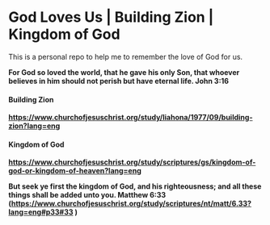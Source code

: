 # God Loves Us | Building Zion | Kingdom of God

This is a personal repo to help me to remember the love of God for us. 

<b>For God so loved the world, that he gave his only Son, that whoever believes in him should not perish but have eternal life.
John 3:16<b>

#### Building Zion
https://www.churchofjesuschrist.org/study/liahona/1977/09/building-zion?lang=eng

#### Kingdom of God
https://www.churchofjesuschrist.org/study/scriptures/gs/kingdom-of-god-or-kingdom-of-heaven?lang=eng

But seek ye first the kingdom of God, and his righteousness; and all these things shall be added unto you.
Matthew 6:33 (https://www.churchofjesuschrist.org/study/scriptures/nt/matt/6.33?lang=eng#p33#33 )

